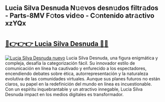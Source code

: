 ## Lucia Silva Desnuda N𝚞𝚎vos desn𝚞dos filtr𝚊dos - Parts-8MV F𝚘tos vid𝚎o - C𝚘ntenido atr𝚊ctivo xzYQx

# <h2><a href="http://mb0ufs.tromn.icu/?c=Lucia+Silva+Desnuda">🔗👉👉👉 Lucia Silva Desnuda 🔗🔗</a></h2>

[![Lucia Silva Desnuda nuevo](https://i.imgur.com/pEAQMta.gif)](http://mb0ufs.tromn.icu/?c=Lucia+Silva+Desnuda)
Lucia Silva Desnuda, una figura enigmática y compleja, desafía la categorización fácil. Su innovador estilo de comunicación en línea ha cautivado y enfurecido a los espectadores, encendiendo debates sobre ética, autorrepresentación y la naturaleza evolutiva de las comunidades virtuales. Aunque sus planes futuros no están claros, su papel en la redefinición del mundo en línea es incuestionable. Con un espíritu inquebrantable y un atractivo innegable, Lucia Silva Desnuda impact en los medios digitales es transformador.
